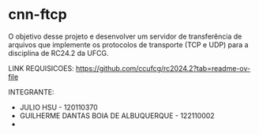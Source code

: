 ﻿# cnn-ftcp

O objetivo desse projeto e desenvolver um servidor de transferência de arquivos que implemente os protocolos de transporte (TCP e UDP) para a disciplina de RC24.2 da UFCG.

LINK REQUISICOES: https://github.com/ccufcg/rc2024.2?tab=readme-ov-file

INTEGRANTE:
- JULIO HSU - 120110370
- GUILHERME DANTAS BOIA DE ALBUQUERQUE - 122110002
- 
